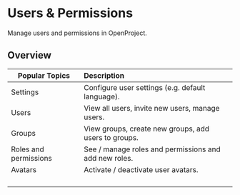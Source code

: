 # Users & Permissions

Manage users and permissions in OpenProject.

## Overview

| Popular Topics        | Description                                           |
| --------------------- | :---------------------------------------------------- |
| Settings              | Configure user settings (e.g. default language).      |
| Users                 | View all users, invite new users, manage users.       |
| Groups                | View groups, create new groups, add users to groups.  |
| Roles and permissions | See / manage roles and permissions and add new roles. |
| Avatars               | Activate / deactivate user avatars.                   |
|                       |                                                       |
|                       |                                                       |
|                       |                                                       |
|                       |                                                       |

